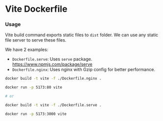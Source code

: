 # Vite Dockerfile

### Usage

Vite build command exports static files to `dist` folder. We can use any static file server to serve these files.

We have 2 examples:

- `Dockerfile.serve`: Uses `serve` package. https://www.npmjs.com/package/serve
- `Dockerfile.nginx`: Uses nginx with Gzip config for better performance.

```bash
docker build -t vite -f ./Dockerfile.nginx .

docker run -p 5173:80 vite

# or

docker build -t vite -f ./Dockerfile.serve .

docker run -p 5173:3000 vite
```
